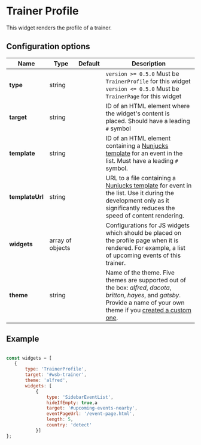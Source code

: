 # Trainer Profile

This widget renders the profile of a trainer.

## Configuration options

| Name | Type | Default | Description |
|------|------|---------|-------------|
| **type** | string | | `version >= 0.5.0` Must be `TrainerProfile` for this widget<br>`version <= 0.5.0` Must be `TrainerPage` for this widget |
| **target** | string | | ID of an HTML element where the widget's content is placed. Should have a leading `#` symbol |
| **template** | string || ID of an HTML element containing a [Nunjucks template](https://mozilla.github.io/nunjucks/) for an event in the list. Must have a leading `#` symbol. |
| **templateUrl** | string || URL to a file containing a [Nunjucks template](https://mozilla.github.io/nunjucks/) for event in the list. Use it during the development only as it significantly reduces the speed of content rendering. |
| **widgets** | array of objects || Configurations for JS widgets which should be placed on the profile page when it is rendered. For example, a list of upcoming events of this trainer. |
| **theme** | string || Name of the theme. Five themes are supported out of the box: *alfred*, *dacota*, *britton*, *hayes*, and *gatsby*. Provide a name of your own theme if you [created a custom one](/widgets/custom/theme.md). |

## Example

```javascript

const widgets = [
   {
       type: 'TrainerProfile',
       target: '#wsb-trainer',
       theme: 'alfred',
       widgets: [
           {
               type: 'SidebarEventList',
               hideIfEmpty: true,a
               target: '#upcoming-events-nearby',
               eventPageUrl: '/event-page.html',
               length: 5,
               country: 'detect'
           }]
};
```
